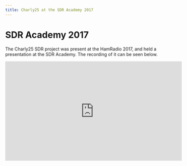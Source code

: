 ```yaml
---
title: Charly25 at the SDR Academy 2017
---
```


# SDR Academy 2017

The Charly25 SDR project was present at the HamRadio 2017, and held a presentation at the SDR Academy. The recording of it can be seen below.

<div class="video-wrapper-16-9"><iframe width="560" height="315" src="https://www.youtube.com/embed/PNkcvNxqso0" frameborder="0" allowfullscreen></iframe></div>
